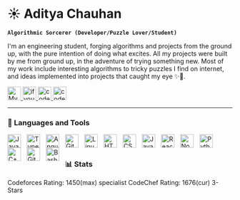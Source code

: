 # ☀️ Aditya Chauhan

**`Algorithmic Sorcerer (Developer/Puzzle Lover/Student)`**

I'm an engineering student, forging algorithms and projects from the ground up, with the pure intention of doing what excites. All my projects were built by me from ground up, in the adventure of trying something new. Most of my work include interesting algorithms to tricky puzzles I find on internet, and ideas implemented into projects that caught my eye ✨👀.

<p align="left">
   <a href="https://www.linkedin.com/in/adityamc/">
      <img alt="My Page" title="Connect with me on LinkedIn 👉 👈" src="https://i.imgur.com/eZlOFom.png" width="30" height="30"/>
   </a> 
   <a href="https://adityachauhan0.github.io/portfolio/">
      <img alt="if you prefer a summarized version of my GitHub page" title="My Portfolio Website" src="https://img.icons8.com/clouds/100/domain.png" width="30" height="30"/>
   </a> 
   <a href="https://codeforces.com/profile/roronua">
      <img alt="codeforces page" title="Add me on Codeforces" src="https://i.imgur.com/Wng2Sxl.png" width="30" height="30"/>
   </a>
   <a href="https://www.codechef.com/users/roronua">
      <img alt="codechef page" title="My Codechef profile" src="https://i.imgur.com/qERKlCR.png" width="30" height="30"/>
   </a>
</p>

---

### 🧰 Languages and Tools

<img align="left" alt="Java" width="30px" style="padding-right:10px;" src="https://cdn.jsdelivr.net/gh/devicons/devicon/icons/java/java-original.svg"/>
<img align="left" alt="TypeScript" width="30px" style="padding-right:10px;" src="https://cdn.jsdelivr.net/gh/devicons/devicon/icons/typescript/typescript-plain.svg" />
<img align="left" alt="Angular" width="30px" style="padding-right:10px;" src="https://cdn.jsdelivr.net/gh/devicons/devicon/icons/angularjs/angularjs-plain.svg" />
<img align="left" alt="Git" width="30px" style="padding-right:10px;" src="https://cdn.jsdelivr.net/gh/devicons/devicon/icons/git/git-original.svg" />
<img align="left" alt="Linux" width="30px" style="padding-right:10px;" src="https://cdn.jsdelivr.net/gh/devicons/devicon/icons/linux/linux-original.svg" />
<img align="left" alt="HTML" width="30px" style="padding-right:10px;" src="https://cdn.jsdelivr.net/gh/devicons/devicon/icons/html5/html5-plain.svg" />
<img align="left" alt="CSS" width="30px" style="padding-right:10px;" src="https://cdn.jsdelivr.net/gh/devicons/devicon/icons/css3/css3-plain.svg" />
<img align="left" alt="JavaScript" width="30px" style="padding-right:10px;" src="https://cdn.jsdelivr.net/gh/devicons/devicon/icons/javascript/javascript-plain.svg" />
<img align="left" alt="React" width="30px" style="padding-right:10px;" src="https://cdn.jsdelivr.net/gh/devicons/devicon/icons/react/react-original.svg" />
<img align="left" alt="NodeJS" width="30px" style="padding-right:10px;" src="https://cdn.jsdelivr.net/gh/devicons/devicon/icons/nodejs/nodejs-original.svg" />
<img align="left" alt="Python" width="30px" style="padding-right:10px;" src="https://cdn.jsdelivr.net/gh/devicons/devicon/icons/python/python-plain.svg" />
<img align="left" alt="C++" width="30px" style="padding-right:10px;" src="https://cdn.jsdelivr.net/gh/devicons/devicon/icons/cplusplus/cplusplus-line.svg" />
<img align="left" alt="GitHub" width="30px" style="padding-right:10px;" src="https://cdn.jsdelivr.net/gh/devicons/devicon/icons/github/github-original.svg" />
<img align="left" alt="Bash" width="30px" style="padding-right:10px;" src="https://cdn.jsdelivr.net/gh/devicons/devicon/icons/bash/bash-original.svg" />
<br />

#

### 📊 Stats

Codeforces Rating: 1450(max) specialist
CodeChef Rating: 1676(cur) 3-Stars
